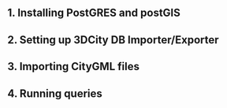## 1. Installing PostGRES and postGIS
## 2. Setting up 3DCity DB Importer/Exporter
## 3. Importing CityGML files
## 4. Running queries
